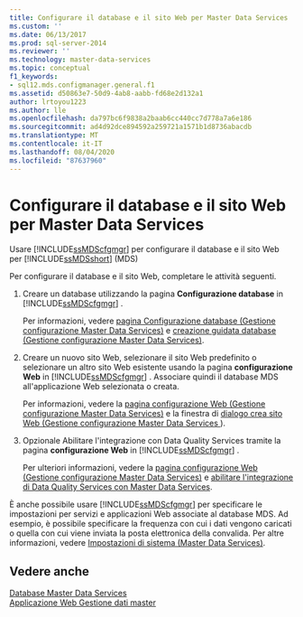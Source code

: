 ```yaml
---
title: Configurare il database e il sito Web per Master Data Services | Microsoft Docs
ms.custom: ''
ms.date: 06/13/2017
ms.prod: sql-server-2014
ms.reviewer: ''
ms.technology: master-data-services
ms.topic: conceptual
f1_keywords:
- sql12.mds.configmanager.general.f1
ms.assetid: d50863e7-50d9-4ab8-aabb-fd68e2d132a1
author: lrtoyou1223
ms.author: lle
ms.openlocfilehash: da797bc6f9838a2baab6cc440cc7d778a7a6e186
ms.sourcegitcommit: ad4d92dce894592a259721a1571b1d8736abacdb
ms.translationtype: MT
ms.contentlocale: it-IT
ms.lasthandoff: 08/04/2020
ms.locfileid: "87637960"
---
```

# <a name="set-up-the-database-and-website-for-master-data-services"></a>Configurare il database e il sito Web per Master Data Services
  Usare [!INCLUDE[ssMDScfgmgr](../includes/ssmdscfgmgr-md.md)] per configurare il database e il sito Web per [!INCLUDE[ssMDSshort](../includes/ssmdsshort-md.md)] (MDS)  
  
 Per configurare il database e il sito Web, completare le attività seguenti.  
  
1.  Creare un database utilizzando la pagina **Configurazione database** in [!INCLUDE[ssMDScfgmgr](../includes/ssmdscfgmgr-md.md)] .  
  
     Per informazioni, vedere [pagina Configurazione database &#40;Gestione configurazione Master Data Services&#41;](../../2014/master-data-services/database-configuration-page-master-data-services-configuration-manager.md) e [creazione guidata database &#40;Gestione configurazione Master Data Services&#41;](../../2014/master-data-services/create-database-wizard-master-data-services-configuration-manager.md).  
  
2.  Creare un nuovo sito Web, selezionare il sito Web predefinito o selezionare un altro sito Web esistente usando la pagina **configurazione Web** in [!INCLUDE[ssMDScfgmgr](../includes/ssmdscfgmgr-md.md)] . Associare quindi il database MDS all'applicazione Web selezionata o creata.  
  
     Per informazioni, vedere la [pagina configurazione Web &#40;Gestione configurazione Master Data Services&#41;](../../2014/master-data-services/web-configuration-page-master-data-services-configuration-manager.md) e la finestra di [dialogo crea sito Web &#40;Gestione configurazione Master Data Services ](../../2014/master-data-services/create-website-dialog-box-master-data-services-configuration-manager.md)&#41;.  
  
3.  Opzionale Abilitare l'integrazione con Data Quality Services tramite la pagina **configurazione Web** in [!INCLUDE[ssMDScfgmgr](../includes/ssmdscfgmgr-md.md)] .  
  
     Per ulteriori informazioni, vedere la [pagina configurazione Web &#40;Gestione configurazione Master Data Services&#41;](../../2014/master-data-services/web-configuration-page-master-data-services-configuration-manager.md) e [abilitare l'integrazione di Data Quality Services con Master Data Services](install-windows/enable-data-quality-services-integration-with-master-data-services.md).  
  
 È anche possibile usare [!INCLUDE[ssMDScfgmgr](../includes/ssmdscfgmgr-md.md)] per specificare le impostazioni per servizi e applicazioni Web associate al database MDS. Ad esempio, è possibile specificare la frequenza con cui i dati vengono caricati o quella con cui viene inviata la posta elettronica della convalida. Per altre informazioni, vedere [Impostazioni di sistema &#40;Master Data Services&#41;](../../2014/master-data-services/system-settings-master-data-services.md).  
  
## <a name="see-also"></a>Vedere anche  
 [Database Master Data Services](../../2014/master-data-services/master-data-services-database.md)   
 [Applicazione Web Gestione dati master](../../2014/master-data-services/master-data-manager-web-application.md)  
  
  
